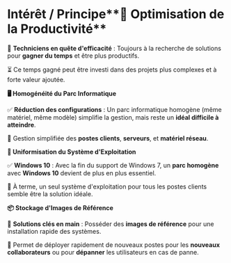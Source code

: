 # Intérêt / Principe**🎯 Optimisation de la Productivité**

🔧 **Techniciens en quête d'efficacité** : Toujours à la recherche de solutions pour **gagner du temps** et être plus productifs.

⏳ Ce temps gagné peut être investi dans des projets plus complexes et à forte valeur ajoutée.



**🖥️ Homogénéité du Parc Informatique**

✅ **Réduction des configurations** : Un parc informatique homogène (même matériel, même modèle) simplifie la gestion, mais reste un **idéal difficile à atteindre**.

🔹 Gestion simplifiée des **postes clients**, **serveurs**, et **matériel réseau**.



**🔄 Uniformisation du Système d'Exploitation**

✅ **Windows 10** : Avec la fin du support de Windows 7, un **parc homogène** avec **Windows 10** devient de plus en plus essentiel.

🔹 À terme, un seul système d'exploitation pour tous les postes clients semble être la solution idéale.



**📦 Stockage d'Images de Référence**

🔑 **Solutions clés en main** : Posséder des **images de référence** pour une installation rapide des systèmes.

🔹 Permet de déployer rapidement de nouveaux postes pour les **nouveaux collaborateurs** ou pour **dépanner** les utilisateurs en cas de panne.

